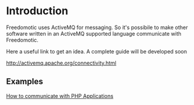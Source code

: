 # Introduction #

Freedomotic uses ActiveMQ for messaging. So it's possibile to make other software written in an ActiveMQ supported language communicate with Freedomotic.

Here a useful link to get an idea. A complete guide will be developed soon

http://activemq.apache.org/connectivity.html

## Examples ##

[How to communicate with PHP Applications](http://code.google.com/p/freedomotic/wiki/ExamplePHP)